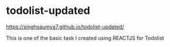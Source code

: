 # todolist-updated
https://singhsaumya7.github.io/todolist-updated/

This is one of the basic task I created using REACTJS for Todolist
